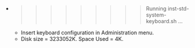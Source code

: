 * >>>>>>>>> Running inst-std-system-keyboard.sh ...
  * Insert keyboard configuration in Administration menu.
  * Disk size = 3233052K. Space Used = 4K.
